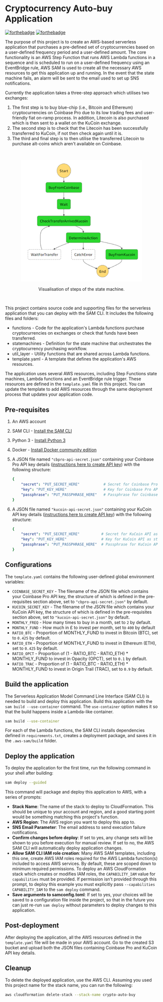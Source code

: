 # Cryptocurrency Auto-buy Application
[![forthebadge](https://forthebadge.com/images/badges/made-with-python.svg)](https://forthebadge.com) [![forthebadge](https://forthebadge.com/images/badges/designed-in-etch-a-sketch.svg)](https://forthebadge.com)

The purpose of this project is to create an AWS-based serverless application that purchases a pre-defined set of cryptocurrencies based on a user-defined frequency period and a user-defined amount. The core functionality is an AWS Step Function that runs AWS Lambda functions in a sequence and is scheduled to run on a user-defined frequency using an EventBridge rule, AWS SAM is used to create all the necessary AWS resources to get this application up and running. In the event that the state machine fails, an alarm will be sent to the email used to set up SNS notifications.

Currently the application takes a three-step approach which utilises two exchanges:
1. The first step is to buy blue-chip (i.e., Bitcoin and Ethereum) cryptocurrencies on Coinbase Pro due to its low trading fees and user-friendly fiat on-ramp process. In addition, Litecoin is also purchased which is then sent to a wallet on the KuCoin exchange.
2. The second step is to check that the Litecoin has been successfully transferred to KuCoin, if not then check again until it is.
3. The third and final step is to then utilise the transferred Litecoin to purchase alt-coins which aren't available on Coinbase.

<br/>
<p align="center">
  <img src="figures/state_machine_definition.png" width="400" title="State machine graph definition">
</p>
<p align = "center">
Visualisation of steps of the state machine. 
</p>
<br/>

This project contains source code and supporting files for the serverless application that you can deploy with the SAM CLI. It includes the following files and folders:

- functions - Code for the application's Lambda functions purchase cryptocurrencies on exchanges or check that funds have been transferred.
- statemachines - Definition for the state machine that orchestrates the cryptocurrency purchasing workflow.
- util_layer - Utility functions that are shared across Lambda functions.
- template.yaml - A template that defines the application's AWS resources.

The application uses several AWS resources, including Step Functions state machines, Lambda functions and an EventBridge rule trigger. These resources are defined in the `template.yaml` file in this project. You can update the template to add AWS resources through the same deployment process that updates your application code.

## Pre-requisites

1. An AWS account
2. SAM CLI - [Install the SAM CLI](https://docs.aws.amazon.com/serverless-application-model/latest/developerguide/serverless-sam-cli-install.html)
3. Python 3 - [Install Python 3](https://www.python.org/downloads/)
4. Docker - [Install Docker community edition](https://hub.docker.com/search/?type=edition&offering=community)
5. A JSON file named `"cbpro-api-secret.json"` containing your Coinbase Pro API key details ([instructions here to create API key](https://help.coinbase.com/en/pro/other-topics/api/how-do-i-create-an-api-key-for-coinbase-pro)) with the following structure:

    ```yaml
    {
        "secret": "PUT_SECRET_HERE"           # Secret for Coinbase Pro API as string
        "key": "PUT_KEY_HERE"                 # Key for Coinbase Pro API as string
        "passphrase": "PUT_PASSPHRASE_HERE"   # Passphrase for Coinbase Pro API as string
    }
    ```
6. A JSON file named `"kucoin-api-secret.json"` containing your KuCoin API key details ([instructions here to create API key](https://www.kucoin.com/support/360015102174-How-to-Create-an-API)) with the following structure:

    ```yaml
    {
        "secret": "PUT_SECRET_HERE"          # Secret for KuCoin API as string
        "key": "PUT_KEY_HERE"                # Key for KuCoin API as string
        "passphrase": "PUT_PASSPHRASE_HERE"  # Passphrase for KuCoin API as string
    }
    ```


## Configurations

The `template.yaml` contains the following user-defined global environment variables:

- `COINBASE_SECRET_KEY` - The filename of the JSON file which contains your Coinbase Pro API key, the structure of which is defined in the pre-requisites section above, set to `"cbpro-api-secret.json"` by default.
- `KUCOIN_SECRET_KEY` - The filename of the JSON file which contains your KuCoin API key, the structure of which is defined in the pre-requisites section above, set to `"kucoin-api-secret.json"` by default.
- `MONTHLY_FREQ` - How many times to buy in a month, set to `2` by default.
- `MONTHLY_FUND` - How much in £ to invest per month, set to `400` by default
- `RATIO_BTC` - Proportion of MONTHLY_FUND to invest in Bitcoin (BTC), set to `0.425` by default.
- `RATIO_ETH` - Proportion of MONTHLY_FUND to invest in Ethereum (ETH), set to `0.425` by default.
- `RATIO_OPCT` - Proportion of (1 - RATIO_BTC - RATIO_ETH) * MONTHLY_FUND to invest in Opacity (OPCT), set to `0.1` by default.
- `RATIO_TRAC` - Proportion of (1 - RATIO_BTC - RATIO_ETH) * MONTHLY_FUND to invest in Origin Trail (TRAC), set to `0.9` by default.

## Build the application

The Serverless Application Model Command Line Interface (SAM CLI) is needed to build and deploy this application. Build this application with the `sam build --use-container` command. The `use-container` option makes it so that the build happens inside a Lambda-like container.

```bash
sam build --use-container
```

For each of the Lambda functions, the SAM CLI installs dependencies defined in `requirements.txt`, creates a deployment package, and saves it in the `.aws-sam/build` folder.

## Deploy the application

To deploy the application for the first time, run the following command in your shell after building:

```bash
sam deploy --guided
```

This command will package and deploy this application to AWS, with a series of prompts:

* **Stack Name**: The name of the stack to deploy to CloudFormation. This should be unique to your account and region, and a good starting point would be something matching this project's function.
* **AWS Region**: The AWS region you want to deploy this app to.
* **SNS Email Parameter**: The email address to send execution failure notifications.
* **Confirm changes before deploy**: If set to yes, any change sets will be shown to you before execution for manual review. If set to no, the AWS SAM CLI will automatically deploy application changes.
* **Allow SAM CLI IAM role creation**: Many AWS SAM templates, including this one, create AWS IAM roles required for the AWS Lambda function(s) included to access AWS services. By default, these are scoped down to minimum required permissions. To deploy an AWS CloudFormation stack which creates or modifies IAM roles, the `CAPABILITY_IAM` value for `capabilities` must be provided. If permission isn't provided through this prompt, to deploy this example you must explicitly pass `--capabilities CAPABILITY_IAM` to the `sam deploy` command.
* **Save arguments to samconfig.toml**: If set to yes, your choices will be saved to a configuration file inside the project, so that in the future you can just re-run `sam deploy` without parameters to deploy changes to this application.

## Post-deployment

After deploying the application, all the AWS resources defined in the `template.yaml` file will be made in your AWS account. Go to the created S3 bucket and upload both the JSON files containing Coinbase Pro and KuCoin API key details. 

## Cleanup

To delete the deployed application, use the AWS CLI. Assuming you used this project name for the stack name, you can run the following:

```bash
aws cloudformation delete-stack --stack-name crypto-auto-buy
```
